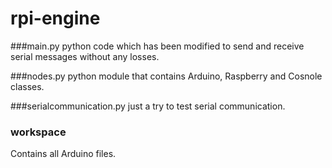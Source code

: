 # rpi-engine

###main.py
python code which has been modified to send and receive serial messages without any losses.

###nodes.py
python module that contains Arduino, Raspberry and Cosnole classes.

###serialcommunication.py
just a try to test serial communication.

### workspace
Contains all Arduino files.
